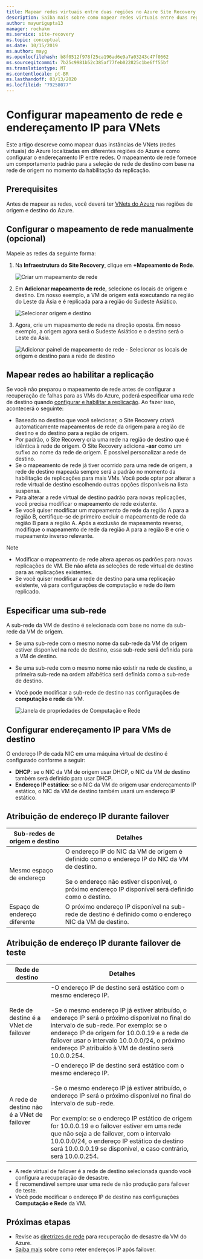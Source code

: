 ```yaml
---
title: Mapear redes virtuais entre duas regiões no Azure Site Recovery
description: Saiba mais sobre como mapear redes virtuais entre duas regiões do Azure para a recuperação de desastre de VM do Azure com o Azure Site Recovery.
author: mayurigupta13
manager: rochakm
ms.service: site-recovery
ms.topic: conceptual
ms.date: 10/15/2019
ms.author: mayg
ms.openlocfilehash: b8f0512f978f25ca196ad6e9a7a03243c47f0662
ms.sourcegitcommit: 7b25c9981b52c385af77feb022825c1be6ff55bf
ms.translationtype: MT
ms.contentlocale: pt-BR
ms.lasthandoff: 03/13/2020
ms.locfileid: "79258077"
---
```

# <a name="set-up-network-mapping-and-ip-addressing-for-vnets"></a>Configurar mapeamento de rede e endereçamento IP para VNets

Este artigo descreve como mapear duas instâncias de VNets (redes virtuais) do Azure localizadas em diferentes regiões do Azure e como configurar o endereçamento IP entre redes. O mapeamento de rede fornece um comportamento padrão para a seleção de rede de destino com base na rede de origem no momento da habilitação da replicação.

## <a name="prerequisites"></a>Prerequisites

Antes de mapear as redes, você deverá ter [VNets do Azure](../virtual-network/virtual-networks-overview.md) nas regiões de origem e destino do Azure. 

## <a name="set-up-network-mapping-manually-optional"></a>Configurar o mapeamento de rede manualmente (opcional)

Mapeie as redes da seguinte forma:

1. Na **Infraestrutura do Site Recovery**, clique em **+Mapeamento de Rede**.

    ![ Criar um mapeamento de rede](./media/site-recovery-network-mapping-azure-to-azure/network-mapping1.png)

3. Em **Adicionar mapeamento de rede**, selecione os locais de origem e destino. Em nosso exemplo, a VM de origem está executando na região do Leste da Ásia e é replicada para a região do Sudeste Asiático.

    ![Selecionar origem e destino](./media/site-recovery-network-mapping-azure-to-azure/network-mapping2.png)
3. Agora, crie um mapeamento de rede na direção oposta. Em nosso exemplo, a origem agora será o Sudeste Asiático e o destino será o Leste da Ásia.

    ![Adicionar painel de mapeamento de rede - Selecionar os locais de origem e destino para a rede de destino](./media/site-recovery-network-mapping-azure-to-azure/network-mapping3.png)


## <a name="map-networks-when-you-enable-replication"></a>Mapear redes ao habilitar a replicação

Se você não preparou o mapeamento de rede antes de configurar a recuperação de falhas para as VMs do Azure, poderá especificar uma rede de destino quando [configurar e habilitar a replicação](azure-to-azure-how-to-enable-replication.md). Ao fazer isso, acontecerá o seguinte:

- Baseado no destino que você selecionar, o Site Recovery criará automaticamente mapeamentos de rede da origem para a região de destino e do destino para a região de origem.
- Por padrão, o Site Recovery cria uma rede na região de destino que é idêntica à rede de origem. O Site Recovery adiciona **-asr** como um sufixo ao nome da rede de origem. É possível personalizar a rede de destino.
- Se o mapeamento de rede já tiver ocorrido para uma rede de origem, a rede de destino mapeada sempre será a padrão no momento da habilitação de replicações para mais VMs. Você pode optar por alterar a rede virtual de destino escolhendo outras opções disponíveis na lista suspensa. 
- Para alterar a rede virtual de destino padrão para novas replicações, você precisa modificar o mapeamento de rede existente.
- Se você quiser modificar um mapeamento de rede da região A para a região B, certifique-se de primeiro excluir o mapeamento de rede da região B para a região A. Após a exclusão de mapeamento reverso, modifique o mapeamento de rede da região A para a região B e crie o mapeamento inverso relevante.

>[!NOTE]
>* Modificar o mapeamento de rede altera apenas os padrões para novas replicações de VM. Ele não afeta as seleções de rede virtual de destino para as replicações existentes. 
>* Se você quiser modificar a rede de destino para uma replicação existente, vá para configurações de computação e rede do item replicado.

## <a name="specify-a-subnet"></a>Especificar uma sub-rede

A sub-rede da VM de destino é selecionada com base no nome da sub-rede da VM de origem.

- Se uma sub-rede com o mesmo nome da sub-rede da VM de origem estiver disponível na rede de destino, essa sub-rede será definida para a VM de destino.
- Se uma sub-rede com o mesmo nome não existir na rede de destino, a primeira sub-rede na ordem alfabética será definida como a sub-rede de destino.
- Você pode modificar a sub-rede de destino nas configurações de **computação e rede** da VM.

    ![Janela de propriedades de Computação e Rede](./media/site-recovery-network-mapping-azure-to-azure/modify-subnet.png)


## <a name="set-up-ip-addressing-for-target-vms"></a>Configurar endereçamento IP para VMs de destino

O endereço IP de cada NIC em uma máquina virtual de destino é configurado conforme a seguir:

- **DHCP**: se o NIC da VM de origem usar DHCP, o NIC da VM de destino também será definido para usar DHCP.
- **Endereço IP estático**: se o NIC da VM de origem usar endereçamento IP estático, o NIC da VM de destino também usará um endereço IP estático.


## <a name="ip-address-assignment-during-failover"></a>Atribuição de endereço IP durante failover

**Sub-redes de origem e destino** | **Detalhes**
--- | ---
Mesmo espaço de endereço | O endereço IP do NIC da VM de origem é definido como o endereço IP do NIC da VM de destino.<br/><br/> Se o endereço não estiver disponível, o próximo endereço IP disponível será definido como o destino.
Espaço de endereço diferente | O próximo endereço IP disponível na sub-rede de destino é definido como o endereço NIC da VM de destino.



## <a name="ip-address-assignment-during-test-failover"></a>Atribuição de endereço IP durante failover de teste

**Rede de destino** | **Detalhes**
--- | ---
Rede de destino é a VNet de failover | -O endereço IP de destino será estático com o mesmo endereço IP. <br/><br/>  -Se o mesmo endereço IP já estiver atribuído, o endereço IP será o próximo disponível no final do intervalo de sub-rede. Por exemplo: se o endereço IP de origem for 10.0.0.19 e a rede de failover usar o intervalo 10.0.0.0/24, o próximo endereço IP atribuído à VM de destino será 10.0.0.254.
A rede de destino não é a VNet de failover | -O endereço IP de destino será estático com o mesmo endereço IP.<br/><br/>  -Se o mesmo endereço IP já estiver atribuído, o endereço IP será o próximo disponível no final do intervalo de sub-rede.<br/><br/> Por exemplo: se o endereço IP estático de origem for 10.0.0.19 e o failover estiver em uma rede que não seja a de failover, com o intervalo 10.0.0.0/24, o endereço IP estático de destino será 10.0.0.0.19 se disponível, e caso contrário, será 10.0.0.254.

- A rede virtual de failover é a rede de destino selecionada quando você configura a recuperação de desastre.
- É recomendável sempre usar uma rede de não produção para failover de teste.
- Você pode modificar o endereço IP de destino nas configurações **Computação e Rede** da VM.


## <a name="next-steps"></a>Próximas etapas

- Revise as [diretrizes de rede](site-recovery-azure-to-azure-networking-guidance.md) para recuperação de desastre da VM do Azure.
- [Saiba mais](site-recovery-retain-ip-azure-vm-failover.md) sobre como reter endereços IP após failover.
